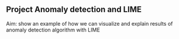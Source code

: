 ## Project Anomaly detection and LIME

Aim: show an example of how we can visualize and explain results of anomaly detection algorithm with LIME